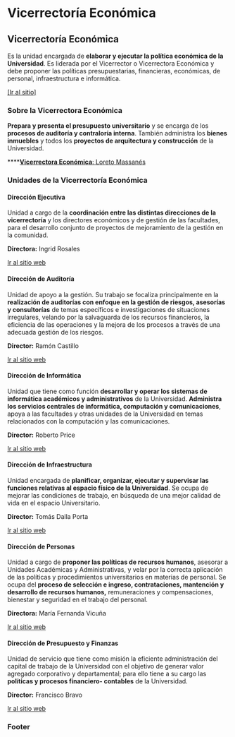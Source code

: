 # Vicerrectoría Económica

## Vicerrectoría Económica

Es la unidad encargada de **elaborar y ejecutar la política económica de la Universidad**. Es liderada por el Vicerrector o Vicerrectora Económica y debe proponer las políticas presupuestarias, financieras, económicas, de personal, infraestructura e informática. 

[\[Ir al sitio\]](http://vicerrectoriaeconomica.uc.cl/)

### Sobre la Vicerrectora Económica

**Prepara y presenta el presupuesto universitario** y se encarga de los **procesos de auditoría y contraloría interna**. También administra los **bienes inmuebles** y todos los **proyectos de arquitectura y construcción** de la Universidad.

\*\*\*\*[**Vicerrectora Económica**: Loreto Massanés](vicerrectora-economica.md)

### Unidades de la Vicerrectoría Económica

#### Dirección Ejecutiva

Unidad a cargo de la **coordinación entre las distintas direcciones de la vicerrectoría** y los directores económicos y de gestión de las facultades, para el desarrollo conjunto de proyectos de mejoramiento de la gestión en la comunidad.

**Directora:** Ingrid Rosales

[Ir al sitio web](http://vicerrectoriaeconomica.uc.cl/direccion-ejecutiva)

#### Dirección de Auditoría

Unidad de apoyo a la gestión. Su trabajo se focaliza principalmente en la **realización de auditorías con enfoque en la gestión de riesgos, asesorías y consultorías** de temas específicos e investigaciones de situaciones irregulares, velando por la salvaguarda de los recursos financieros, la eficiencia de las operaciones y la mejora de los procesos a través de una adecuada gestión de los riesgos.

**Director:** Ramón Castillo

[Ir al sitio web](http://vicerrectoriaeconomica.uc.cl/direccion-de-auditoria)

#### Dirección de Informática

Unidad que tiene como función **desarrollar y operar los sistemas de informática académicos y administrativos** de la Universidad. **Administra los servicios centrales de informática, computación y comunicaciones**, apoya a las facultades y otras unidades de la Universidad en temas relacionados con la computación y las comunicaciones.

**Director:** Roberto Price

[Ir al sitio web](http://informatica.uc.cl)

#### Dirección de Infraestructura

Unidad encargada de **planificar, organizar, ejecutar y supervisar las funciones relativas al espacio físico de la Universidad**. Se ocupa de mejorar las condiciones de trabajo, en búsqueda de una mejor calidad de vida en el espacio Universitario.

**Director:** Tomás Dalla Porta

[Ir al sitio web](http://www7.uc.cl/www_orga/infraest/)

#### Dirección de Personas

Unidad a cargo de **proponer las políticas de recursos humanos**, asesorar a Unidades Académicas y Administrativas, y velar por la correcta aplicación de las políticas y procedimientos universitarios en materias de personal. Se ocupa del **proceso de selección e ingreso, contrataciones, mantención y desarrollo de recursos humanos,** remuneraciones y compensaciones, bienestar y seguridad en el trabajo del personal.

**Directora:** María Fernanda Vicuña

[Ir al sitio web](http://personal.uc.cl/)

#### Dirección de Presupuesto y Finanzas

Unidad de servicio que tiene como misión la eficiente administración del capital de trabajo de la Universidad con el objetivo de generar valor agregado corporativo y departamental; para ello tiene a su cargo las **políticas y procesos financiero- contables** de la Universidad.

**Director:** Francisco Bravo

[Ir al sitio web](http://finanzas.uc.cl/)



### Footer

